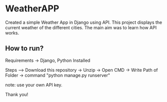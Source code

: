 # WeatherAPP

Created a simple Weather App in Django using API. 
This project displays the current weather of the different cities. The main aim was to learn how API works.

## How to run?

Requirements -> Django, Python Installed

Steps --> Download this repository -> Unzip -> Open CMD -> Write Path of Folder -> command "python manage.py runserver"

note: use your own API key.


Thank you!
